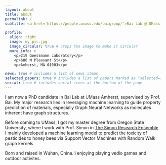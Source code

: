 ```yaml
---
layout: about
title: about
permalink: /
subtitle: <a href='https://people.umass.edu/baigroup/'>Bai Lab @ UMass Amherst</a>. PhD Candidate in Chemical Engineering

profile:
  align: right
  image: my_pic.jpg
  image_circular: true # crops the image to make it circular
  more_info: >
    <p>219 Goessmann Laboratory</p>
    <p>686 N Pleasant St</p>
    <p>Amherst, MA 01003</p>

news: true # includes a list of news items
selected_papers: true # includes a list of papers marked as "selected={true}"
social: true # includes social icons at the bottom of the page
---
```


I am now a PhD candidate in Bai Lab at UMass Amherst, supervised by Prof. Bai. My major research lies in leveraging machine learning to guide property prediction of materials, especially Graph Neural Networks as molecules inherent have graph structures.

Before coming to UMass, I got my master degree from Oregon State University, where I work with Prof. Simon in [The Simon Research Ensemble](https://simonensemble.github.io/). I mainly developed a machine learning model to predict the toxicity of pesticides to honey bees via Support Vector Machines with Random Walk graph kernels.

Born and raised in Wuhan, China. I enjoying playing vedio games and outdoor activites.
